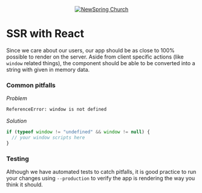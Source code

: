 <p align="center" >
  <a href="http://newspring.cc">
    <img src="https://s3.amazonaws.com/ns.images/newspring/icons/newspring-church-logo-black.png" alt="NewSpring Church" title="NewSpring Church" />
  </a>
</p>

SSR with React
=======================

Since we care about our users, our app should be as close to 100% possible to render on the server. Aside from client specific actions (like `window` related things), the component should be able to be converted into a string with given in memory data.

### Common pitfalls

*Problem*
```bash
ReferenceError: window is not defined
```

*Solution*
```javascript
if (typeof window != "undefined" && window != null) {
  // your window scripts here
}
```

### Testing

Although we have automated tests to catch pitfalls, it is good practice to run your changes using `--production` to verify the app is rendering the way you think it should.
